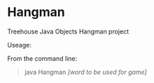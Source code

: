 Hangman
===========

Treehouse Java Objects Hangman project

Useage:

From the command line:

>java Hangman *[word to be used for game]*



